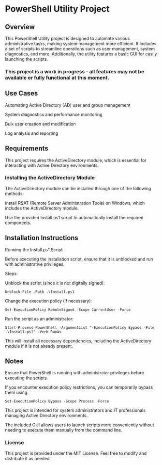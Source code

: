 # PowerShell Utility Project

## Overview

This PowerShell Utility project is designed to automate various administrative tasks, making system management more efficient. It includes a set of scripts to streamline operations such as user management, system diagnostics, and more. Additionally, the utility features a basic GUI for easily launching the scripts.

### **This project is a work in progress - all features may not be available or fully functional at this moment.**

## Use Cases

Automating Active Directory (AD) user and group management

System diagnostics and performance monitoring

Bulk user creation and modification

Log analysis and reporting

## Requirements

This project requires the ActiveDirectory module, which is essential for interacting with Active Directory environments.

### Installing the ActiveDirectory Module

The ActiveDirectory module can be installed through one of the following methods:

Install RSAT (Remote Server Administration Tools) on Windows, which includes the ActiveDirectory module.

Use the provided Install.ps1 script to automatically install the required components.

## Installation Instructions

Running the Install.ps1 Script

Before executing the installation script, ensure that it is unblocked and run with administrative privileges.

Steps:

Unblock the script (since it is not digitally signed):

`Unblock-File -Path .\Install.ps1`

Change the execution policy (if necessary):

`Set-ExecutionPolicy RemoteSigned -Scope CurrentUser -Force`

Run the script as an administrator:

`Start-Process PowerShell -ArgumentList "-ExecutionPolicy Bypass -File .\Install.ps1" -Verb RunAs`

This will install all necessary dependencies, including the ActiveDirectory module if it is not already present.

## Notes

Ensure that PowerShell is running with administrator privileges before executing the scripts.

If you encounter execution policy restrictions, you can temporarily bypass them using:

`Set-ExecutionPolicy Bypass -Scope Process -Force`

This project is intended for system administrators and IT professionals managing Active Directory environments.

The included GUI allows users to launch scripts more conveniently without needing to execute them manually from the command line.

### License

This project is provided under the MIT License. Feel free to modify and distribute it as needed.
